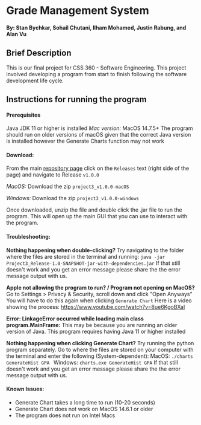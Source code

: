 # Grade Management System 

#### By: Stan Bychkar, Sohail Chutani, Ilham Mohamed, Justin Rabung, and Alan Vu

## Brief Description 
This is our final project for CSS 360 - Software Engineering. This project involved developing a program from start to finish following the software development life cycle.  

## Instructions for running the program

#### Prerequisites 
Java JDK 11 or higher is installed
*Mac version:* MacOS 14.7.5+ The program should run on older versions of macOS given that the correct Java version is installed however the Generate Charts function may not work
#### Download: 
From the main [repository page](https://github.com/stasbychkar/GradeManagementSystem360) click on the ```Releases``` text (right side of the page) and navigate to Release ```v1.0.0```

*MacOS:* Download the zip ``` project3_v1.0.0-macOS ```

*Windows:* Download the zip ``` project3_v1.0.0-windows ```

Once downloaded, unzip the file and double click the .jar file to run the program. This will open up the main GUI that you can use to interact with the program. 

#### Troubleshooting:

**Nothing happening when double-clicking?** Try navigating to the folder where the files are stored in the terminal and running:
``` java -jar Project3_Release-1.0-SNAPSHOT-jar-with-dependencies.jar ```
If that still doesn't work and you get an error message please share the the error message output with us.

**Apple not allowing the program to run? / Program not opening on MacOS?** Go to Settings > Privacy & Security, scroll down and click "Open Anyways" You will have to do this again when clicking ```Generate Chart``` Here is a video showing the process: https://www.youtube.com/watch?v=8ue6KgoBXaI 

**Error: LinkageError occurred while loading main class program.MainFrame:** This may be because you are running an older version of Java. This program requires having Java 11 or higher installed

**Nothing happening when clicking Generate Chart?** Try running the python program separately. Go to where the files are stored on your computer with the terminal and enter the following (System-dependent):
MacOS: ```./charts GenerateHist GPA ```
Windows: ``` charts.exe GenerateHist GPA ```
If that still doesn't work and you get an error message please share the the error message output with us.

#### Known Issues:

* Generate Chart takes a long time to run (10-20 seconds)
* Generate Chart does not work on MacOS 14.6.1 or older
* The program does not run on Intel Macs

